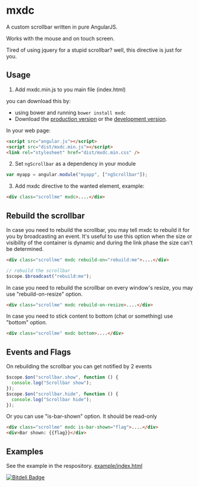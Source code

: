 # mxdc

A custom scrollbar written in pure AngularJS.

Works with the mouse and on touch screen.

Tired of using jquery for a stupid scrollbar? well, this directive is just for you.

## Usage

1. Add mxdc.min.js to you main file (index.html)

you can download this by:

- using bower and running `bower install mxdc`
- Download the [production version][min] or the [development version][max].

[min]: https://raw.github.com/conlaigi1497/mxdc/master/dist/angular-mxdc.min.js
[max]: https://raw.github.com/conlaigi1497/mxdc/master/dist/angular-mxdc.js

In your web page:

```html
<script src="angular.js"></script>
<script src="dist/mxdc.min.js"></script>
<link rel="stylesheet" href="dist/mxdc.min.css" />
```

2. Set `ngScrollbar` as a dependency in your module

```javascript
var myapp = angular.module("myapp", ["ngScrollbar"]);
```

3. Add mxdc directive to the wanted element, example:

```html
<div class="scrollme" mxdc>....</div>
```

## Rebuild the scrollbar

In case you need to rebuild the scrollbar, you may tell mxdc to rebuild it for you by broadcasting an event.
It's useful to use this option when the size or visibility of the container is dynamic and during the link phase the size can't be determined.

```html
<div class="scrollme" mxdc rebuild-on="rebuild:me">....</div>
```

```javascript
// rebuild the scrollbar
$scope.$broadcast("rebuild:me");
```

In case you need to rebuild the scrollbar on every window's resize, you may use "rebuild-on-resize" option.

```html
<div class="scrollme" mxdc rebuild-on-resize>....</div>
```

In case you need to stick content to bottom (chat or something) use "bottom" option.

```html
<div class="scrollme" mxdc bottom>....</div>
```

## Events and Flags

On rebuilding the scrollbar you can get notified by 2 events

```javascript
$scope.$on("scrollbar.show", function () {
  console.log("Scrollbar show");
});
$scope.$on("scrollbar.hide", function () {
  console.log("Scrollbar hide");
});
```

Or you can use "is-bar-shown" option. It should be read-only

```html
<div class="scrollme" mxdc is-bar-shown="flag">....</div>
<div>Bar shown: {{flag}}</div>
```

## Examples

See the example in the respository.
[example/index.html](https://htmlpreview.github.io/?https://github.com/conlaigi1497/mxdc/blob/master/example/index.html)

[![Bitdeli Badge](https://d2weczhvl823v0.cloudfront.net/conlaigi1497/mxdc/trend.png)](https://bitdeli.com/free "Bitdeli Badge")
